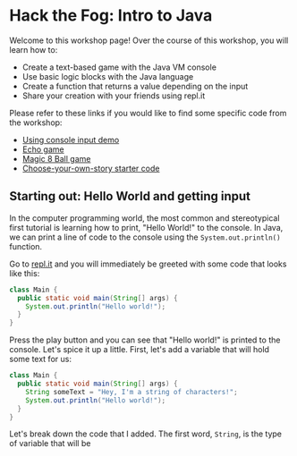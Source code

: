 # Hack the Fog: Intro to Java

Welcome to this workshop page! Over the course of this workshop, you will learn
how to:
* Create a text-based game with the Java VM console
* Use basic logic blocks with the Java language
* Create a function that returns a value depending on the input
* Share your creation with your friends using repl.it

Please refer to these links if you would like to find some specific code from
the workshop:
* [Using console input demo](https://repl.it/@epix/Console-Input-Demo)
* [Echo game](https://repl.it/@epix/Echo-Game)
* [Magic 8 Ball game](https://repl.it/@epix/Magic-8-Ball)
* [Choose-your-own-story starter code](https://repl.it/@epix/Choose-Your-Own-Story-Starter-Code)

## Starting out: Hello World and getting input

In the computer programming world, the most common and stereotypical first
tutorial is learning how to print, "Hello World!" to the console. In Java, we
can print a line of code to the console using the `System.out.println()` function.

Go to [repl.it](https://repl.it) and you will immediately be greeted with some
code that looks like this:
```java
class Main {
  public static void main(String[] args) {
    System.out.println("Hello world!");
  }
}
```
Press the play button and you can see that "Hello world!" is printed to the console.
Let's spice it up a little. First, let's add a variable that will hold some text
for us:
```Java
class Main {
  public static void main(String[] args) {
    String someText = "Hey, I'm a string of characters!";
    System.out.println("Hello world!");
  }
}
```
Let's break down the code that I added. The first word, `String`, is the type of
variable that will be
